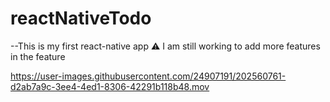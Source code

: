 # reactNativeTodo
--This is my first react-native app
:warning: I am still working to add more features in the feature




https://user-images.githubusercontent.com/24907191/202560761-d2ab7a9c-3ee4-4ed1-8306-42291b118b48.mov

